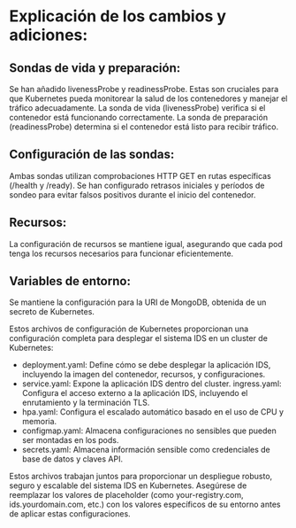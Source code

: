 # Explicación de los cambios y adiciones:

## Sondas de vida y preparación:

Se han añadido livenessProbe y readinessProbe. Estas son cruciales para que Kubernetes pueda monitorear la salud de los contenedores y manejar el tráfico adecuadamente.
La sonda de vida (livenessProbe) verifica si el contenedor está funcionando correctamente.
La sonda de preparación (readinessProbe) determina si el contenedor está listo para recibir tráfico.


## Configuración de las sondas:

Ambas sondas utilizan comprobaciones HTTP GET en rutas específicas (/health y /ready).
Se han configurado retrasos iniciales y períodos de sondeo para evitar falsos positivos durante el inicio del contenedor.


## Recursos:

La configuración de recursos se mantiene igual, asegurando que cada pod tenga los recursos necesarios para funcionar eficientemente.


## Variables de entorno:

Se mantiene la configuración para la URI de MongoDB, obtenida de un secreto de Kubernetes.

Estos archivos de configuración de Kubernetes proporcionan una configuración completa para desplegar el sistema IDS en un cluster de Kubernetes:

- deployment.yaml: Define cómo se debe desplegar la aplicación IDS, incluyendo la imagen del contenedor, recursos, y configuraciones.
- service.yaml: Expone la aplicación IDS dentro del cluster.
ingress.yaml: Configura el acceso externo a la aplicación IDS, incluyendo el enrutamiento y la terminación TLS.
- hpa.yaml: Configura el escalado automático basado en el uso de CPU y memoria.
- configmap.yaml: Almacena configuraciones no sensibles que pueden ser montadas en los pods.
- secrets.yaml: Almacena información sensible como credenciales de base de datos y claves API.

Estos archivos trabajan juntos para proporcionar un despliegue robusto, seguro y escalable del sistema IDS en Kubernetes. Asegúrese de reemplazar los valores de placeholder (como your-registry.com, ids.yourdomain.com, etc.) con los valores específicos de su entorno antes de aplicar estas configuraciones.